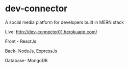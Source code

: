 # dev-connector

A social media platform for developers built in MERN stack

Live: http://dev-connector01.herokuapp.com/

Front - ReactJs

Back- NodeJs, ExpressJs

Database- MongoDB
